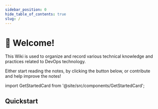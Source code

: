 ```yaml
---
sidebar_position: 0
hide_table_of_contents: true
slug: /
---
```

# 👋 Welcome!

This Wiki is used to organize and record various technical knowledge and practices related to DevOps technology.

Either start reading the notes, by clicking the button below, or contribute and help improve the notes!

<!-- truncate -->

import GetStartedCard from '@site/src/components/GetStartedCard';


## Quickstart

<div className="grid xl:grid-cols-6 gap-4">

<GetStartedCard
  title="Kubernetes"
  className="xl:col-span-2 from-[#21D4FD] to-[#B721FF]"
  getStartedLink="/Kubernetes"
  bgClassName="h-480 rotate-[-28deg] right-[-48px] bottom-[-6rem]"
/>
<GetStartedCard
  title="Infrastructure-as-Code"
  className="xl:col-span-2 from-[#0093E9] to-[#80D0C7]"
  getStartedLink="/Infrastructure-as-Code"
  bgClassName="h-48 rotate-[-28deg] right-[-48px] bottom-[-6rem]"
/>
<GetStartedCard
  title="GitOps"
  className="xl:col-span-2 from-[#FF2525] to-[#FFE53B]"
  getStartedLink="/GitOps"
  bgClassName="h-48 rotate-[-28deg] right-[-48px] bottom-[-6rem]"
/>
</div>

<!-- ## [Roadmaps](https://roadmap.sh/devops) -->
<!-- <iframe src="https://roadmap.sh/devops" scrolling="no" height="2700" width="100%" frameborder="0"></iframe> -->
